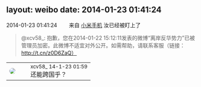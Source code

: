 layout: weibo
date: 2014-01-23 01:41:24
---
<meta name="referrer" content="no-referrer" />

2014-01-23 01:41:24  &nbsp;&nbsp;&nbsp;&nbsp;&nbsp;&nbsp; 来自 <a href="http://app.weibo.com/t/feed/22zMnn" rel="nofollow">小米手机</a>
汝已经被盯上了
>  @xcv58_: 抱歉，您在2014-01-22 15:12:11发表的微博“离岸反华势力”已被管理员加密。此微博不适宜对外公开。如需帮助，请联系客服（链接：http://t.cn/z0D6ZaQ） ​​​

<table style="width: 100%;">
  <tr>
    <td style="width: 40px;"><img style="border-radius:50%" src="https://tva3.sinaimg.cn/crop.0.0.1242.1242.50/801f7e9ajw8f3peekcgoqj20yi0yidg9.jpg?KID=imgbed,tva&Expires=1624466419&ssig=un%2BFRayodD"></td>
    <td colspan="2"><small>xcv58_ 14-1-23 01:59</small><br/>还能跨国乎？</td>
  </tr>
</table>
